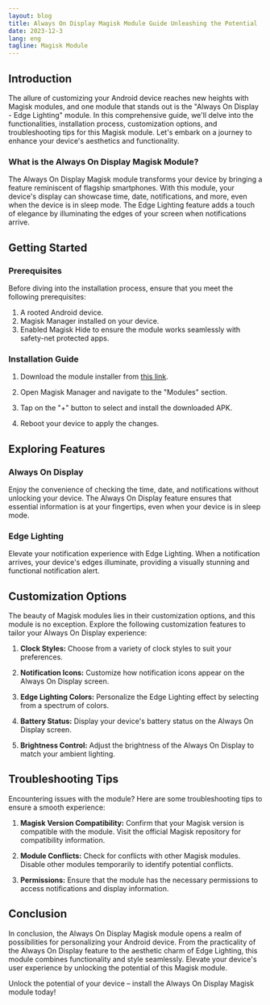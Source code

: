 ```yaml
---
layout: blog
title: Always On Display Magisk Module Guide Unleashing the Potential
date: 2023-12-3
lang: eng
tagline: Magisk Module
---
```


## Introduction

The allure of customizing your Android device reaches new heights with Magisk modules, and one module that stands out is the "Always On Display - Edge Lighting" module. In this comprehensive guide, we'll delve into the functionalities, installation process, customization options, and troubleshooting tips for this Magisk module. Let's embark on a journey to enhance your device's aesthetics and functionality.

### What is the Always On Display Magisk Module?

The Always On Display Magisk module transforms your device by bringing a feature reminiscent of flagship smartphones. With this module, your device's display can showcase time, date, notifications, and more, even when the device is in sleep mode. The Edge Lighting feature adds a touch of elegance by illuminating the edges of your screen when notifications arrive.

## Getting Started

### Prerequisites

Before diving into the installation process, ensure that you meet the following prerequisites:

1. A rooted Android device.
2. Magisk Manager installed on your device.
3. Enabled Magisk Hide to ensure the module works seamlessly with safety-net protected apps.

### Installation Guide

1. Download the module installer from [this link](https://github.com/bestmagiskmodule/installer/raw/main/ALWAYS%20ON%20AMOLED%20-%20EDGE%20LIGHTING%20V5.0.3%20%5BPRO%5D.apk).

2. Open Magisk Manager and navigate to the "Modules" section.

3. Tap on the "+" button to select and install the downloaded APK.

4. Reboot your device to apply the changes.

## Exploring Features

### Always On Display

Enjoy the convenience of checking the time, date, and notifications without unlocking your device. The Always On Display feature ensures that essential information is at your fingertips, even when your device is in sleep mode.

### Edge Lighting

Elevate your notification experience with Edge Lighting. When a notification arrives, your device's edges illuminate, providing a visually stunning and functional notification alert.

## Customization Options

The beauty of Magisk modules lies in their customization options, and this module is no exception. Explore the following customization features to tailor your Always On Display experience:

1. **Clock Styles:** Choose from a variety of clock styles to suit your preferences.

2. **Notification Icons:** Customize how notification icons appear on the Always On Display screen.

3. **Edge Lighting Colors:** Personalize the Edge Lighting effect by selecting from a spectrum of colors.

4. **Battery Status:** Display your device's battery status on the Always On Display screen.

5. **Brightness Control:** Adjust the brightness of the Always On Display to match your ambient lighting.

## Troubleshooting Tips

Encountering issues with the module? Here are some troubleshooting tips to ensure a smooth experience:

1. **Magisk Version Compatibility:** Confirm that your Magisk version is compatible with the module. Visit the official Magisk repository for compatibility information.

2. **Module Conflicts:** Check for conflicts with other Magisk modules. Disable other modules temporarily to identify potential conflicts.

3. **Permissions:** Ensure that the module has the necessary permissions to access notifications and display information.

## Conclusion

In conclusion, the Always On Display Magisk module opens a realm of possibilities for personalizing your Android device. From the practicality of the Always On Display feature to the aesthetic charm of Edge Lighting, this module combines functionality and style seamlessly. Elevate your device's user experience by unlocking the potential of this Magisk module.

Unlock the potential of your device – install the Always On Display Magisk module today!
